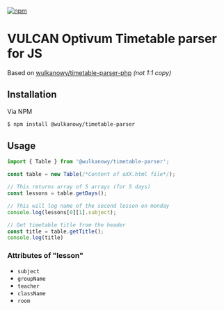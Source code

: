 [![npm](https://img.shields.io/npm/v/@wulkanowy/timetable-parser.svg?style=for-the-badge)](https://www.npmjs.com/package/@wulkanowy/timetable-parser)
# VULCAN Optivum Timetable parser for JS

Based on [wulkanowy/timetable-parser-php](https://github.com/wulkanowy/timetable-parser-php) *(not 1:1 copy)*

## Installation

Via NPM

```bash
$ npm install @wulkanowy/timetable-parser
```

## Usage

```js
import { Table } from '@wulkanowy/timetable-parser';

const table = new Table(/*Content of oXX.html file*/);

// This returns array of 5 arrays (for 5 days)
const lessons = table.getDays();

// This will log name of the second lesson on monday
console.log(lessons[0][1].subject);

// Get timetable title from the header
const title = table.getTitle();
console.log(title)
```

### Attributes of "lesson"

- `subject`
- `groupName`
- `teacher`
- `className`
- `room`

